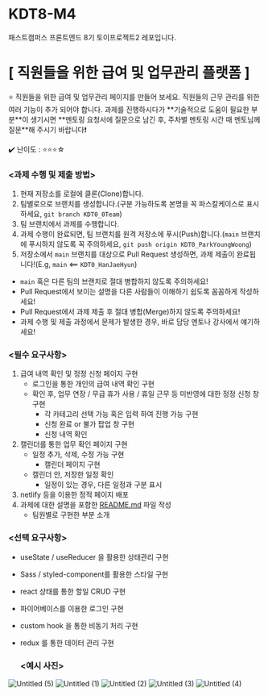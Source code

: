 # KDT8-M4
패스트캠퍼스 프론트엔드 8기 토이프로젝트2 레포입니다.

# **[ 직원들을 위한 급여 및 업무관리 플랫폼 ]**

<aside>
⭐ 직원들을 위한 급여 및 업무관리 페이지를 만들어 보세요.
   직원들의 근무 관리를 위한 여러 기능이 추가 되어야 합니다.
과제를 진행하시다가 **기술적으로 도움이 필요한 부분**이 생기시면 **멘토링 요청서에 질문으로 남긴 후, 주차별 멘토링 시간 때 멘토님께 질문**해 주시기 바랍니다❗

✔️ 난이도 : ⭐️⭐️⭐️☆

</aside>

### **<과제 수행 및 제출 방법>**

1. 현재 저장소를 로컬에 클론(Clone)합니다.
2. 팀별로으로 브랜치를 생성합니다.(구분 가능하도록 본명을 꼭 파스칼케이스로 표시하세요, `git branch KDT0_0Team`)
3. 팀 브랜치에서 과제를 수행합니다.
4. 과제 수행이 완료되면, 팀 브랜치를 원격 저장소에 푸시(Push)합니다.(`main` 브랜치에 푸시하지 않도록 꼭 주의하세요, `git push origin KDT0_ParkYoungWoong`)
5. 저장소에서 `main` 브랜치를 대상으로 Pull Request 생성하면, 과제 제출이 완료됩니다!(E.g, `main` <== `KDT0_HanJaeHyun`)

- `main` 혹은 다른 팀의 브랜치로 절대 병합하지 않도록 주의하세요!
- Pull Request에서 보이는 설명을 다른 사람들이 이해하기 쉽도록 꼼꼼하게 작성하세요!
- Pull Request에서 과제 제출 후 절대 병합(Merge)하지 않도록 주의하세요!
- 과제 수행 및 제출 과정에서 문제가 발생한 경우, 바로 담당 멘토나 강사에서 얘기하세요!

### **<필수 요구사항>**

1. 급여 내역 확인 및 정정 신청 페이지 구현
    - 로그인을 통한 개인의 급여 내역 확인 구현
    - 확인 후, 업무 연장 / 무급 휴가 사용 / 휴일 근무 등 미반영에 대한 정정 신청 창 구현
      - 각 카테고리 선택 가능 혹은 입력 하여 진행 가능 구현
      - 신청 완료 or 불가 팝업 창 구현
      - 신청 내역 확인
2. 캘린더를 통한 업무 확인 페이지 구현
    - 일정 추가, 삭제, 수정 가능 구현
        - 캘린더 페이지 구현
    - 캘린더 안, 저장한 일정 확인
        - 일정이 있는 경우, 다른 일정과 구분 표시
3. netlify 등을 이용한 정적 페이지 배포
4. 과제에 대한 설명을 포함한 [README.md](http://readme.md/) 파일 작성
    - 팀원별로 구현한 부분 소개

### **<선택 요구사항>**

- useState / useReducer 을 활용한 상태관리 구현
- Sass / styled-component를 활용한 스타일 구현
- react 상태를 통한 할일 CRUD 구현
- 파이어베이스를 이용한 로그인 구현
- custom hook 을 통한 비동기 처리 구현
- redux 를 통한 데이터 관리 구현

  ### **<예시 사진>**
![Untitled (5)](https://github.com/KDT1-FE/KDT8-M4/assets/170597455/61ec0b4b-6a43-4aaa-b8a6-023161f7af04)
![Untitled (1)](https://github.com/KDT1-FE/KDT8-M4/assets/170597455/e227f79a-04cd-47b0-a358-5357ee8f9940)
![Untitled (2)](https://github.com/KDT1-FE/KDT8-M4/assets/170597455/d3356803-80b5-4415-84cf-2ec50df9505e)
![Untitled (3)](https://github.com/KDT1-FE/KDT8-M4/assets/170597455/e1897884-a119-4b4a-9e50-ef1ea100acfc)
![Untitled (4)](https://github.com/KDT1-FE/KDT8-M4/assets/170597455/4e687a64-375a-497b-ad1e-2a692cf3e85c)
